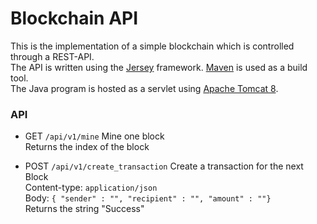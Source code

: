 # Blockchain API
This is the implementation of a simple blockchain which is controlled through a REST-API.  
The API is written using the [Jersey](https://jersey.github.io/) framework. [Maven](https://maven.apache.org/) is used as a build tool.  
The Java program is hosted as a servlet using [Apache Tomcat 8](https://tomcat.apache.org/download-80.cgi).
### API
- GET `/api/v1/mine` Mine one block  
Returns the index of the block  

- POST `/api/v1/create_transaction` Create a transaction for the next Block   
Content-type: `application/json`  
Body: `{ "sender" : "", "recipient" : "", "amount" : ""}`  
Returns the string "Success"